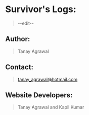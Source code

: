 # Survivor's Logs:

> --edit--

## Author:

> Tanay Agrawal

## Contact:

> tanay_agrawal@hotmail.com

## Website Developers:

> Tanay Agrawal and Kapil Kumar

